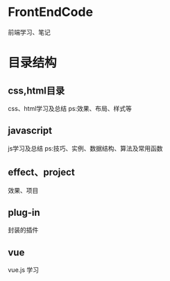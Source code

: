 # FrontEndCode

前端学习、笔记

# 目录结构
## css,html目录
css、html学习及总结 ps:效果、布局、样式等
## javascript
js学习及总结 ps:技巧、实例、数据结构、算法及常用函数
## effect、project
效果、项目
## plug-in
封装的插件
## vue
vue.js 学习
